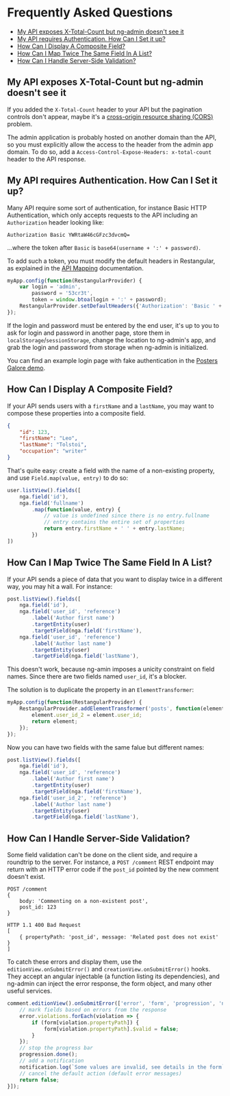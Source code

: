 # Frequently Asked Questions

* [My API exposes X-Total-Count but ng-admin doesn't see it](#my-api-exposes-x-total-count-but-ng-admin-doesnt-see-it)
* [My API requires Authentication. How Can I Set it up?](#my-api-requires-authentication-how-can-i-set-it-up)
* [How Can I Display A Composite Field?](#how-can-i-display-a-composite-field)
* [How Can I Map Twice The Same Field In A List?](#how-can-i-map-twice-the-same-field-in-a-list)
* [How Can I Handle Server-Side Validation?](#how-can-i-handle-server-side-validation?)

## My API exposes X-Total-Count but ng-admin doesn't see it

If you added the `X-Total-Count` header to your API but the pagination controls don't appear, maybe it's a [cross-origin resource sharing (CORS)](https://en.wikipedia.org/wiki/Cross-origin_resource_sharing) problem.

The admin application is probably hosted on another domain than the API, so you must explicitly allow the access to the header from the admin app domain. To do so, add a `Access-Control-Expose-Headers: x-total-count` header to the API response.

## My API requires Authentication. How Can I Set it up?

Many API require some sort of authentication, for instance Basic HTTP Authentication, which only accepts requests to the API including an `Authorization` header looking like:

```
Authorization Basic YWRtaW46cGFzc3dvcmQ=
```

...where the token after `Basic` is `base64(username + ':' + password)`.

To add such a token, you must modify the default headers in Restangular, as explained in the [API Mapping](API-mapping.md) documentation.

```js
myApp.config(function(RestangularProvider) {
    var login = 'admin',
        password = '53cr3t',
        token = window.btoa(login + ':' + password);
    RestangularProvider.setDefaultHeaders({'Authorization': 'Basic ' + token});
});
```

If the login and password must be entered by the end user, it's up to you to ask for login and password in another page, store them in `localStorage`/`sessionStorage`, change the location to ng-admin's app, and grab the login and password from storage when ng-admin is initialized.

You can find an example login page with fake authentication in the [Posters Galore demo](https://github.com/marmelab/ng-admin-demo/blob/gh-pages/login.html).

## How Can I Display A Composite Field?

If your API sends users with a `firstName` and a `lastName`, you may want to compose these properties into a composite field.

```json
{
    "id": 123,
    "firstName": "Leo",
    "lastName": "Tolstoi",
    "occupation": "writer"
}
```

That's quite easy: create a field with the name of a non-existing property, and use `Field.map(value, entry)` to do so:

```js
user.listView().fields([
    nga.field('id'),
    nga.field('fullname')
        .map(function(value, entry) {
            // value is undefined since there is no entry.fullname
            // entry contains the entire set of properties
            return entry.firstName + ' ' + entry.lastName;
        })
])
```

## How Can I Map Twice The Same Field In A List?

If your API sends a piece of data that you want to display twice in a different way, you may hit a wall. For instance:

```js
post.listView().fields([
    nga.field('id'),
    nga.field('user_id', 'reference')
        .label('Author first name')
        .targetEntity(user)
        .targetField(nga.field('firstName'),
    nga.field('user_id', 'reference')
        .label('Author last name')
        .targetEntity(user)
        .targetField(nga.field('lastName'),
```

This doesn't work, because ng-amin imposes a unicity constraint on field names. Since there are two fields named `user_id`, it's a blocker.

The solution is to duplicate the property in an `ElementTransformer`:

```js
myApp.config(function(RestangularProvider) {
    RestangularProvider.addElementTransformer('posts', function(element) {
        element.user_id_2 = element.user_id;
        return element;
    });
});
```

Now you can have two fields with the same falue but different names:

```js
post.listView().fields([
    nga.field('id'),
    nga.field('user_id', 'reference')
        .label('Author first name')
        .targetEntity(user)
        .targetField(nga.field('firstName'),
    nga.field('user_id_2', 'reference')
        .label('Author last name')
        .targetEntity(user)
        .targetField(nga.field('lastName'),
```

## How Can I Handle Server-Side Validation?

Some field validation can't be done on the client side, and require a roundtrip to the server. For instance, a `POST /comment` REST endpoint may return with an HTTP error code if the `post_id` pointed by the new comment doesn't exist.

```
POST /comment
{
    body: 'Commenting on a non-existent post',
    post_id: 123
}

HTTP 1.1 400 Bad Request
[
    { propertyPath: 'post_id', message: 'Related post does not exist' }
]
```

To catch these errors and display them, use the `editionView.onSubmitError()` and `creationView.onSubmitError()` hooks. They accept an angular injectable (a function listing its dependencies), and ng-admin can inject the error response, the form object, and many other useful services.

```js
comment.editionView().onSubmitError(['error', 'form', 'progression', 'notification', function(error, form, progression, notification) {
    // mark fields based on errors from the response
    error.violations.forEach(violation => {
        if (form[violation.propertyPath]) {
            form[violation.propertyPath].$valid = false;
        }
    });
    // stop the progress bar
    progression.done();
    // add a notification
    notification.log(`Some values are invalid, see details in the form`, { addnCls: 'humane-flatty-error' });
    // cancel the default action (default error messages)
    return false;
}]);
```
